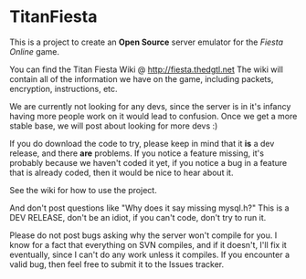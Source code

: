 # TitanFiesta #

This is a project to create an **Open Source** server emulator for the _Fiesta Online_ game.

You can find the Titan Fiesta Wiki @ http://fiesta.thedgtl.net
The wiki will contain all of the information we have on the game, including packets, encryption, instructions, etc.

We are currently not looking for any devs, since the server is in it's infancy having more people work on it would lead to confusion. Once we get a more stable base, we will post about looking for more devs :)

If you do download the code to try, please keep in mind that it **is** a dev release, and there **are** problems. If you notice a feature missing, it's probably because we haven't coded it yet, if you notice a bug in a feature that is already coded, then it would be nice to hear about it.

See the wiki for how to use the project.

And don't post questions like "Why does it say missing mysql.h?" This is a DEV RELEASE, don't be an idiot, if you can't code, don't try to run it.

Please do not post bugs asking why the server won't compile for you. I know for a fact that everything on SVN compiles, and if it doesn't, I'll fix it eventually, since I can't do any work unless it compiles. If you encounter a valid bug, then feel free to submit it to the Issues tracker.